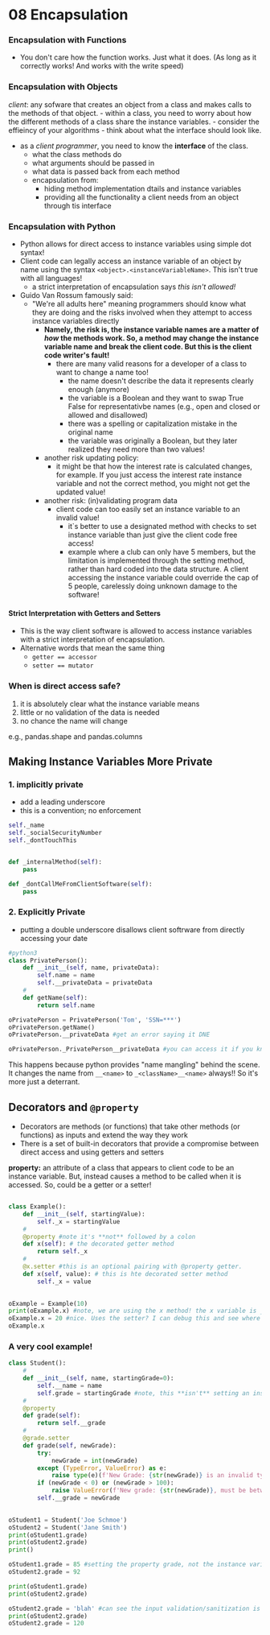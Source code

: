 # 08 Encapsulation

### Encapsulation with Functions

- You don't care how the function works. Just what it does. (As long as it correctly works! And works with the write speed)

### Encapsulation with Objects

*client*: any sofware that creates an object from a class and makes calls to the methods of that object.
    - within a class, you need to worry about how the different methods of a class share the instance variables.
    - consider the effieincy of your algorithms
    - think about what the interface should look like.
- as a *client programmer*, you need to know the **interface** of the class. 
    - what the class methods do
    - what arguments should be passed in
    - what data is passed back from each method
    - encapsulation from:
        - hiding method implementation dtails and instance variables
        - providing all the functionality a client needs from an object through tis interface

### Encapsulation with Python

- Python allows for direct access to instance variables using simple dot syntax!
- Client code can legally access an instance variable of an object by name using the syntax `<object>.<instanceVariableName>`. This isn't true with all languages!
    - a strict interpretation of encapsulation says *this isn't allowed!*
- Guido Van Rossum famously said:
    - "We're all adults here" meaning programmers should know what they are doing and the risks involved when they attempt to access instance variables directly
        - **Namely, the risk is, the instance variable names are a matter of *how* the methods work. So, a method may change the instance variable name and break the client code. But this is the client code writer's fault!**
            - there are many valid reasons for a developer of a class to want to change a name too!
                - the name doesn't describe the data it represents clearly enough (anymore)
                - the variable is a Boolean and they want to swap True False for representativbe names (e.g., open and closed or allowed and disallowed)
                - there was a spelling or capitalization mistake in the original name
                - the variable was originally a Boolean, but they later realized they need more than two values!
        - another risk updating policy:
            - it might be that how the interest rate is calculated changes, for example. If you just access the interest rate instance variable and not the correct method, you might not get the updated value!
        - another risk: (in)validating program data
            - client code can too easily set an instance variable to an invalid value!
                - it`s better to use a designated method with checks to set instance variable than just give the client code free access!
                - example where a club can only have 5 members, but the limitation is implemented through the setting method, rather than hard coded into the data structure. A client accessing the instance variable could override the cap of 5 people, carelessly doing unknown damage to the software!

#### Strict Interpretation with Getters and Setters

- This is the way client software is allowed to access instance variables with a strict interpretation of encapsulation.
- Alternative words that mean the same thing
    - `getter == accessor`
    - `setter == mutator`

### When is direct access safe?

1. it is absolutely clear what the instance variable means
2. little or no validation of the data is needed
3. no chance the name will change

e.g., pandas.shape and pandas.columns

## Making Instance Variables More Private

### 1. implicitly private

- add a leading underscore
- this is a convention; no enforcement


```python
self._name
self._socialSecurityNumber
self._dontTouchThis


def _internalMethod(self):
    pass

def _dontCallMeFromClientSoftware(self):
    pass

```
### 2. Explicitly Private

- putting a double underscore disallows client softrware from directly accessing your date

```python
#python3
class PrivatePerson():
    def __init__(self, name, privateData):
        self.name = name
        self.__privateData = privateData
    #
    def getName(self):
        return self.name

oPrivatePerson = PrivatePerson('Tom', 'SSN=***')
oPrivatePerson.getName()
oPrivatePerson.__privateData #get an error saying it DNE

oPrivatePerson._PrivatePerson__privateData #you can access it if you know how it's been mangled!!
```


This happens because python provides "name mangling" behind the scene.
It changes the name from `__<name>` to `_<className>__<name>` always!! So it's more just a deterrant.

## Decorators and `@property`

- Decorators are methods (or functions) that take other methods (or functions) as inputs and extend the way they work
- There is a set of built-in decorators that provide a compromise between direct access and using getters and setters

**property:** an attribute of a class that appears to client code to be an instance variable. But, instead causes a method to be called when it is accessed. So, could be a getter or a setter!


```python

class Example():
    def __init__(self, startingValue):
        self._x = startingValue
    #
    @property #note it's **not** followed by a colon
    def x(self): # the decorated getter method
        return self._x
    #
    @x.setter #this is an optional pairing with @property getter.
    def x(self, value): # this is hte decorated setter method
        self._x = value
    

oExample = Example(10)
print(oExample.x) #note, we are using the x method! the x variable is _x.
oExample.x = 20 #nice. Uses the setter? I can debug this and see where it goes!
oExample.x
```
### A very cool example!

```python
class Student():
    #
    def __init__(self, name, startingGrade=0):
        self.__name = name
        self.grade = startingGrade #note, this **isn't** setting an instance variable. This is setting the **property** grade. Internally, python translates this to a call to the setter method, which sets the private variable self.__grade! Very interesting. And confusing to the unitiated, since the property stuff is happening in an obtuse way that looks like variable assignment to the unitiatied. Obviously, python needs to know what the whole class does and can't just execute the constructor here without seeing the methods and properties first.
    #
    @property
    def grade(self):
        return self.__grade
    #
    @grade.setter
    def grade(self, newGrade):
        try:
            newGrade = int(newGrade)
        except (TypeError, ValueError) as e:
            raise type(e)(f'New Grade: {str(newGrade)} is an invalid type')
        if (newGrade < 0) or (newGrade > 100):
            raise ValueError(f'New grade: {str(newGrade)}, must be between 0 and 100') #equivalent to f'New grade: "{(newGrade)}", must be between 0 and 100' ?
        self.__grade = newGrade
        

oStudent1 = Student('Joe Schmoe')
oStudent2 = Student('Jane Smith')
print(oStudent1.grade)
print(oStudent2.grade)
print()

oStudent1.grade = 85 #setting the property grade, not the instance variable. Through the @property.
oStudent2.grade = 92

print(oStudent1.grade)
print(oStudent2.grade)

oStudent2.grade = 'blah' #can see the input validation/sanitization is working!
print(oStudent2.grade)
oStudent2.grade = 120 

```

